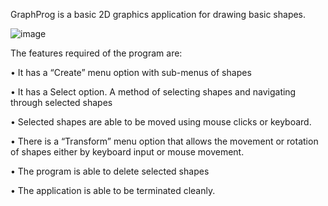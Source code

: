 GraphProg is a basic 2D graphics application for drawing basic shapes.

![image](https://user-images.githubusercontent.com/40364978/166226423-92ef6d42-6f67-4274-a7b7-13dcfd690ae6.png)

 
The features required of the program are:

•	It has a “Create” menu option with sub-menus of shapes

•	It has a Select option. A method of selecting shapes and navigating through selected shapes

  •	 Selected shapes are able to be moved using mouse clicks or keyboard.
  
  
•	There is a “Transform” menu option that allows the movement or rotation of shapes either by keyboard input or mouse movement.

•	The program is able to delete selected shapes

•	The application is able to be terminated cleanly.
